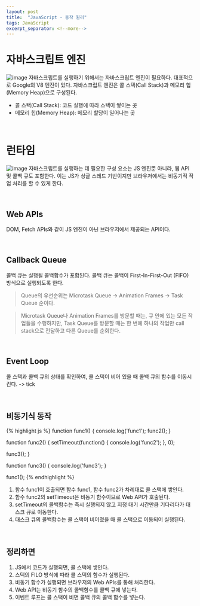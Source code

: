 ```yaml
---
layout: post
title:  "JavaScript - 동작 원리"
tags: JavaScript
excerpt_separator: <!--more-->
---
```


# 자바스크립트 엔진
![image](https://github.com/sol-e-e/LeetCode-Problems/assets/105342384/11c2e307-f49b-4d7f-994d-29fd58efbc58)
자바스크립트를 실행하기 위해서는 자바스크립트 엔진이 필요하다. <!--more-->대표적으로 Google의 V8 엔진이 있다.
자바스크립트 엔진은 콜 스택(Call Stack)과 메모리 힙(Memory Heap)으로 구성된다.
* 콜 스택(Call Stack): 코드 실행에 따라 스택이 쌓이는 곳
* 메모리 힙(Memory Heap): 메모리 할당이 일어나는 곳

<br>

# 런타임
![image](https://github.com/sol-e-e/LeetCode-Problems/assets/105342384/8d04bf26-9977-4b0a-8396-7bdd9d1d3fc7)
자바스크립트를 실행하는 데 필요한 구성 요소는 JS 엔진뿐 아니라, 웹 API 및 콜백 큐도 포함한다. 이는 JS가 싱글 스레드 기반이지만 브라우저에서는 비동기적 작업 처리를 할 수 있게 한다.

<br>

## Web APIs
DOM, Fetch APIs와 같이 JS 엔진이 아닌  브라우저에서 제공되는 API이다. 

<br>

## Callback Queue
콜백 큐는 실행될 콜백함수가 포함된다. 콜백 큐는 콜백이 First-In-First-Out (FIFO) 방식으로 실행되도록 한다.
> Queue의 우선순위는 Microtask Queue -> Animation Frames -> Task Queue 순이다.

> Microtask Queue나 Animation Frames를 방문할 때는, 큐 안에 있는 모든 작업들을 수행하지만, Task Queue를 방문할 때는 한 번에 하나의 작업만 call stack으로 전달하고 다른 Queue를 순회한다.

<br>

## Event Loop
콜 스택과 콜백 큐의 상태를 확인하여, 콜 스택이 비어 있을 때 콜백 큐의 함수를 이동시킨다. -> tick

<br>

## 비동기식 동작
{% highlight js %}
function func1() {
  console.log('func1');
  func2();
}

function func2() {
  setTimeout(function() {
    console.log('func2');
  }, 0);

  func3();
}

function func3() {
  console.log('func3');
}

func1();
{% endhighlight %}
1. 함수 func1이 호출되면 함수 func1, 함수 func2가 차례대로 콜 스택에 쌓인다.
2. 함수 func2의 setTimeout은 비동기 함수이므로 Web API가 호출된다. 
3. setTimeout의 콜백함수는 즉시 실행되지 않고 지정 대기 시간만큼 기다리다가 태스크 큐로 이동한다.
4. 태스크 큐의 콜백함수는 콜 스택이 비어졌을 때 콜 스택으로 이동되어 실행된다.

<br>

## 정리하면
 
1. JS에서 코드가 실행되면, 콜 스택에 쌓인다.
2. 스택의 FILO 방식에 따라 콜 스택의 함수가 실행된다.
3. 비동기 함수가 실행되면 브라우저의 Web APIs를 통해 처리한다.
4. Web API는 비동기 함수의 콜백함수를 콜백 큐에 넣는다. 
5. 이벤트 루프는 콜 스택이 비면 콜백 큐의 콜백 함수를 넣는다.